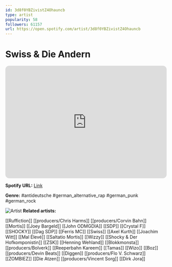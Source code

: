```yaml
---
id: 3d8f0YBZivistZ4Ohauncb
type: artist
popularity: 58
followers: 61157
url: https://open.spotify.com/artist/3d8f0YBZivistZ4Ohauncb
---
```

# Swiss & Die Andern

<iframe style="border-radius:12px" src="https://open.spotify.com/embed/artist/3d8f0YBZivistZ4Ohauncb" width="100%" height="352" frameBorder="0" allowfullscreen="" allow="autoplay; clipboard-write; encrypted-media; fullscreen; picture-in-picture" loading="lazy"></iframe>

**Spotify URL:** [Link](https://open.spotify.com/artist/3d8f0YBZivistZ4Ohauncb)

**Genre:**  #antideutsche #german_alternative_rap #german_punk #german_rock

![Artist](https://i.scdn.co/image/ab6761610000e5eb5daa2a7d18ba9214d220de78)
**Related artists:**

[[Ruffiction]]
[[producers/Chris Harms]]
[[producers/Corvin Bahn]]
[[Mortis]]
[[Joey Bargeld]]
[[John ODMGDIA]]
[[SDP]]
[[Crystal F]]
[[SHOCKY]]
[[Dag SDP]]
[[Ferris MC]]
[[Swiss]]
[[Axel Kurth]]
[[Joachim Witt]]
[[Mal Élevé]]
[[Saltatio Mortis]]
[[Wizzy]]
[[Shocky & Der Hofkomponistin]]
[[ZSK]]
[[Henning Wehland]]
[[Blokkmonsta]]
[[producers/Bolverk]]
[[Reeperbahn Kareem]]
[[Tamas]]
[[Wizo]]
[[Boz]]
[[producers/Devin Beats]]
[[Diggen]]
[[producers/Flo V. Schwarz]]
[[ZOMBIEZ]]
[[Die Atzen]]
[[producers/Vincent Sorg]]
[[Dirk Jora]]
